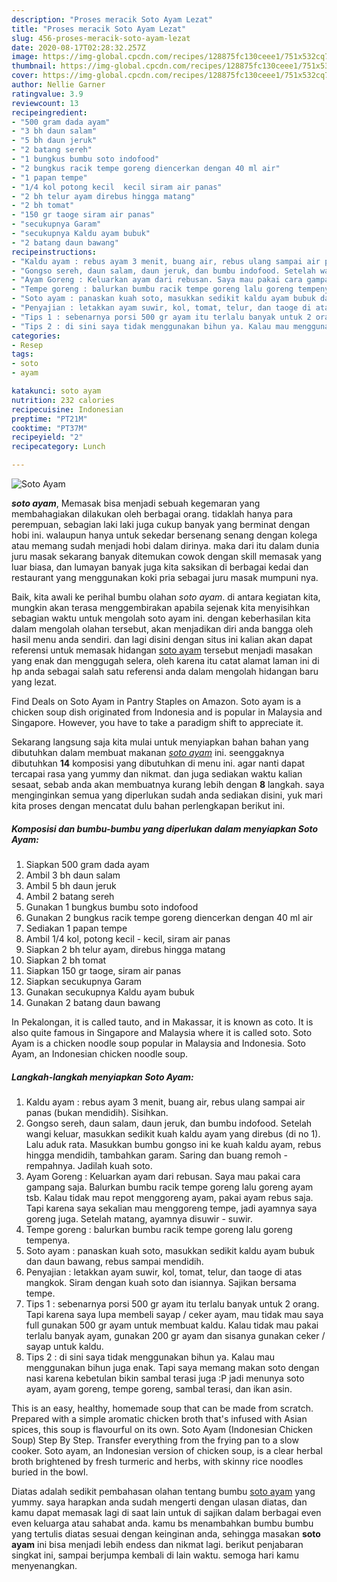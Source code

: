 ```yaml
---
description: "Proses meracik Soto Ayam Lezat"
title: "Proses meracik Soto Ayam Lezat"
slug: 456-proses-meracik-soto-ayam-lezat
date: 2020-08-17T02:28:32.257Z
image: https://img-global.cpcdn.com/recipes/128875fc130ceee1/751x532cq70/soto-ayam-foto-resep-utama.jpg
thumbnail: https://img-global.cpcdn.com/recipes/128875fc130ceee1/751x532cq70/soto-ayam-foto-resep-utama.jpg
cover: https://img-global.cpcdn.com/recipes/128875fc130ceee1/751x532cq70/soto-ayam-foto-resep-utama.jpg
author: Nellie Garner
ratingvalue: 3.9
reviewcount: 13
recipeingredient:
- "500 gram dada ayam"
- "3 bh daun salam"
- "5 bh daun jeruk"
- "2 batang sereh"
- "1 bungkus bumbu soto indofood"
- "2 bungkus racik tempe goreng diencerkan dengan 40 ml air"
- "1 papan tempe"
- "1/4 kol potong kecil  kecil siram air panas"
- "2 bh telur ayam direbus hingga matang"
- "2 bh tomat"
- "150 gr taoge siram air panas"
- "secukupnya Garam"
- "secukupnya Kaldu ayam bubuk"
- "2 batang daun bawang"
recipeinstructions:
- "Kaldu ayam : rebus ayam 3 menit, buang air, rebus ulang sampai air panas (bukan mendidih). Sisihkan."
- "Gongso sereh, daun salam, daun jeruk, dan bumbu indofood. Setelah wangi keluar, masukkan sedikit kuah kaldu ayam yang direbus (di no 1). Lalu aduk rata. Masukkan bumbu gongso ini ke kuah kaldu ayam, rebus hingga mendidih, tambahkan garam. Saring dan buang remoh - rempahnya. Jadilah kuah soto."
- "Ayam Goreng : Keluarkan ayam dari rebusan. Saya mau pakai cara gampang saja. Balurkan bumbu racik tempe goreng lalu goreng ayam tsb. Kalau tidak mau repot menggoreng ayam, pakai ayam rebus saja. Tapi karena saya sekalian mau menggoreng tempe, jadi ayamnya saya goreng juga. Setelah matang, ayamnya disuwir - suwir."
- "Tempe goreng : balurkan bumbu racik tempe goreng lalu goreng tempenya."
- "Soto ayam : panaskan kuah soto, masukkan sedikit kaldu ayam bubuk dan daun bawang, rebus sampai mendidih."
- "Penyajian : letakkan ayam suwir, kol, tomat, telur, dan taoge di atas mangkok. Siram dengan kuah soto dan isiannya. Sajikan bersama tempe."
- "Tips 1 : sebenarnya porsi 500 gr ayam itu terlalu banyak untuk 2 orang. Tapi karena saya lupa membeli sayap / ceker ayam, mau tidak mau saya full gunakan 500 gr ayam untuk membuat kaldu. Kalau tidak mau pakai terlalu banyak ayam, gunakan 200 gr ayam dan sisanya gunakan ceker / sayap untuk kaldu."
- "Tips 2 : di sini saya tidak menggunakan bihun ya. Kalau mau menggunakan bihun juga enak. Tapi saya memang makan soto dengan nasi karena kebetulan bikin sambal terasi juga :P jadi menunya soto ayam, ayam goreng, tempe goreng, sambal terasi, dan ikan asin."
categories:
- Resep
tags:
- soto
- ayam

katakunci: soto ayam 
nutrition: 232 calories
recipecuisine: Indonesian
preptime: "PT21M"
cooktime: "PT37M"
recipeyield: "2"
recipecategory: Lunch

---
```



![Soto Ayam](https://img-global.cpcdn.com/recipes/128875fc130ceee1/751x532cq70/soto-ayam-foto-resep-utama.jpg)

<b><i>soto ayam</i></b>, Memasak bisa menjadi sebuah kegemaran yang membahagiakan dilakukan oleh berbagai orang. tidaklah hanya para perempuan, sebagian laki laki juga cukup banyak yang berminat dengan hobi ini. walaupun hanya untuk sekedar bersenang senang dengan kolega atau memang sudah menjadi hobi dalam dirinya. maka dari itu dalam dunia juru masak sekarang banyak ditemukan cowok dengan skill memasak yang luar biasa, dan lumayan banyak juga kita saksikan di berbagai kedai dan restaurant yang menggunakan koki pria sebagai juru masak mumpuni nya.

Baik, kita awali ke perihal bumbu olahan <i>soto ayam</i>. di antara kegiatan kita, mungkin akan terasa menggembirakan apabila sejenak kita menyisihkan sebagian waktu untuk mengolah soto ayam ini. dengan keberhasilan kita dalam mengolah olahan tersebut, akan menjadikan diri anda bangga oleh hasil menu anda sendiri. dan lagi disini dengan situs ini kalian akan dapat referensi untuk memasak hidangan <u>soto ayam</u> tersebut menjadi masakan yang enak dan menggugah selera, oleh karena itu catat alamat laman ini di hp anda sebagai salah satu referensi anda dalam mengolah hidangan baru yang lezat.

Find Deals on Soto Ayam in Pantry Staples on Amazon. Soto ayam is a chicken soup dish originated from Indonesia and is popular in Malaysia and Singapore. However, you have to take a paradigm shift to appreciate it.


Sekarang langsung saja kita mulai untuk menyiapkan bahan bahan yang dibutuhkan dalam membuat makanan <u><i>soto ayam</i></u> ini. seenggaknya dibutuhkan <b>14</b> komposisi yang dibutuhkan di menu ini. agar nanti dapat tercapai rasa yang yummy dan nikmat. dan juga sediakan waktu kalian sesaat, sebab anda akan membuatnya kurang lebih dengan <b>8</b> langkah. saya menginginkan semua yang diperlukan sudah anda sediakan disini, yuk mari kita proses dengan mencatat dulu bahan perlengkapan berikut ini.

<!--inarticleads1-->

##### Komposisi dan bumbu-bumbu yang diperlukan dalam menyiapkan Soto Ayam:

1. Siapkan 500 gram dada ayam
1. Ambil 3 bh daun salam
1. Ambil 5 bh daun jeruk
1. Ambil 2 batang sereh
1. Gunakan 1 bungkus bumbu soto indofood
1. Gunakan 2 bungkus racik tempe goreng diencerkan dengan 40 ml air
1. Sediakan 1 papan tempe
1. Ambil 1/4 kol, potong kecil - kecil, siram air panas
1. Siapkan 2 bh telur ayam, direbus hingga matang
1. Siapkan 2 bh tomat
1. Siapkan 150 gr taoge, siram air panas
1. Siapkan secukupnya Garam
1. Gunakan secukupnya Kaldu ayam bubuk
1. Gunakan 2 batang daun bawang


In Pekalongan, it is called tauto, and in Makassar, it is known as coto. It is also quite famous in Singapore and Malaysia where it is called soto. Soto Ayam is a chicken noodle soup popular in Malaysia and Indonesia. Soto Ayam, an Indonesian chicken noodle soup. 

<!--inarticleads2-->

##### Langkah-langkah menyiapkan Soto Ayam:

1. Kaldu ayam : rebus ayam 3 menit, buang air, rebus ulang sampai air panas (bukan mendidih). Sisihkan.
1. Gongso sereh, daun salam, daun jeruk, dan bumbu indofood. Setelah wangi keluar, masukkan sedikit kuah kaldu ayam yang direbus (di no 1). Lalu aduk rata. Masukkan bumbu gongso ini ke kuah kaldu ayam, rebus hingga mendidih, tambahkan garam. Saring dan buang remoh - rempahnya. Jadilah kuah soto.
1. Ayam Goreng : Keluarkan ayam dari rebusan. Saya mau pakai cara gampang saja. Balurkan bumbu racik tempe goreng lalu goreng ayam tsb. Kalau tidak mau repot menggoreng ayam, pakai ayam rebus saja. Tapi karena saya sekalian mau menggoreng tempe, jadi ayamnya saya goreng juga. Setelah matang, ayamnya disuwir - suwir.
1. Tempe goreng : balurkan bumbu racik tempe goreng lalu goreng tempenya.
1. Soto ayam : panaskan kuah soto, masukkan sedikit kaldu ayam bubuk dan daun bawang, rebus sampai mendidih.
1. Penyajian : letakkan ayam suwir, kol, tomat, telur, dan taoge di atas mangkok. Siram dengan kuah soto dan isiannya. Sajikan bersama tempe.
1. Tips 1 : sebenarnya porsi 500 gr ayam itu terlalu banyak untuk 2 orang. Tapi karena saya lupa membeli sayap / ceker ayam, mau tidak mau saya full gunakan 500 gr ayam untuk membuat kaldu. Kalau tidak mau pakai terlalu banyak ayam, gunakan 200 gr ayam dan sisanya gunakan ceker / sayap untuk kaldu.
1. Tips 2 : di sini saya tidak menggunakan bihun ya. Kalau mau menggunakan bihun juga enak. Tapi saya memang makan soto dengan nasi karena kebetulan bikin sambal terasi juga :P jadi menunya soto ayam, ayam goreng, tempe goreng, sambal terasi, dan ikan asin.


This is an easy, healthy, homemade soup that can be made from scratch. Prepared with a simple aromatic chicken broth that&#39;s infused with Asian spices, this soup is flavourful on its own. Soto Ayam (Indonesian Chicken Soup) Step By Step. Transfer everything from the frying pan to a slow cooker. Soto ayam, an Indonesian version of chicken soup, is a clear herbal broth brightened by fresh turmeric and herbs, with skinny rice noodles buried in the bowl. 

Diatas adalah sedikit pembahasan olahan tentang bumbu <u>soto ayam</u> yang yummy. saya harapkan anda sudah mengerti dengan ulasan diatas, dan kamu dapat memasak lagi di saat lain untuk di sajikan dalam berbagai even even keluarga atau sahabat anda. kamu bs menambahkan bumbu bumbu yang tertulis diatas sesuai dengan keinginan anda, sehingga masakan <b>soto ayam</b> ini bisa menjadi lebih endess dan nikmat lagi. berikut penjabaran singkat ini, sampai berjumpa kembali di lain waktu. semoga hari kamu menyenangkan.
